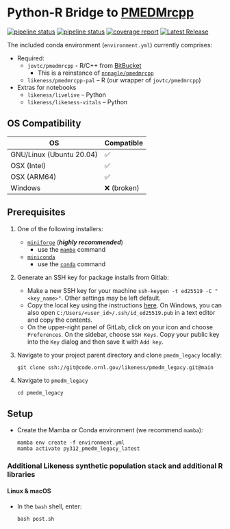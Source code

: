 # Python-R Bridge to [PMEDMrcpp](https://bitbucket.org/jovtc/pmedmrcpp/src/master/)

[![pipeline status](https://code.ornl.gov/likeness/pmedm_legacy/badges/develop/pipeline.svg?job=karma&key_text=pipeline:+develop&key_width=110)](https://code.ornl.gov/likeness/pmedm_legacy/-/commits/develop)
[![pipeline status](https://code.ornl.gov/likeness/pmedm_legacy/badges/main/pipeline.svg?job=karma&key_text=pipeline:+main&key_width=110)](https://code.ornl.gov/likeness/pmedm_legacy/-/commits/main)
[![coverage report](https://code.ornl.gov/likeness/pmedm_legacy/badges/develop/coverage.svg)](https://code.ornl.gov/likeness/pmedm_legacy/-/commits/develop)
[![Latest Release](https://code.ornl.gov/likeness/pmedm_legacy/-/badges/release.svg)](https://code.ornl.gov/likeness/pmedm_legacy/-/releases)


The included conda environment (`environment.yml`) currently comprises:

* Required:
  * `jovtc/pmedmrcpp` - R/C++ from [BitBucket](https://bitbucket.org/jovtc/pmedmrcpp/src/master/)
     * This is a reinstance of [`nnnagle/pmedmrcpp`](https://bitbucket.org/nnnagle/pmedmrcpp/src/master/)
  * `likeness/pmedmrcpp-pal` – R (our wrapper of `jovtc/pmedmrcpp`)
* Extras for notebooks
  * `likeness/livelive` – Python
  * `likeness/likeness-vitals` – Python

## OS Compatibility

| OS                        | Compatible            |  
| ---                       | ---                   |
| GNU/Linux (Ubuntu 20.04)  | :white_check_mark:    |  
| OSX (Intel)               | :white_check_mark:    |
| OSX (ARM64)               | :white_check_mark:    |
| Windows                   | :x: (broken)          |

## Prerequisites

1. One of the following installers:

    * [`miniforge`](https://github.com/conda-forge/miniforge) (***highly recommended***)
      * use the [`mamba`](https://mamba.readthedocs.io/en/latest/installation/mamba-installation.html) command
    * [`miniconda`](https://docs.conda.io/projects/miniconda/en/latest/)
      * use the [`conda`](https://conda.io/projects/conda/en/latest/commands/index.html) command

2. Generate an SSH key for package installs from Gitlab:

    * Make a new SSH key for your machine `ssh-keygen -t ed25519 -C "<key_name>"`. Other settings may be left default. 
    * Copy the local key using the instructions [here](https://code.ornl.gov/help/user/ssh.md#add-an-ssh-key-to-your-gitlab-account). On Windows, you can also open `C:/Users/<user_id>/.ssh/id_ed25519.pub` in a text editor and copy the contents. 
    * On the upper-right panel of GitLab, click on your icon and choose `Preferences`. On the sidebar, choose `SSH Keys`. Copy your public key into the `Key` dialog and then save it with `Add key`.

3. Navigate to your project parent directory and clone `pmedm_legacy` locally: 

    ```
    git clone ssh://git@code.ornl.gov/likeness/pmedm_legacy.git@main
    ```
4. Navigate to `pmedm_legacy`

    ```
    cd pmedm_legacy
    ```

## Setup

* Create the Mamba or Conda environment (we recommend `mamba`):

    ```
    mamba env create -f environment.yml 
    mamba activate py312_pmedm_legacy_latest
    ```

### Additional Likeness synthetic population stack and additional R libraries

#### Linux & macOS

* In the `bash` shell, enter:
    ```
    bash post.sh
    ```
